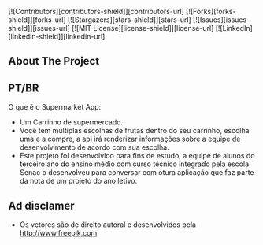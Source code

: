 <!-- PROJECT SHIELDS -->
<!--
*** I'm using markdown "reference style" links for readability.
*** Reference links are enclosed in brackets [ ] instead of parentheses ( ).
*** See the bottom of this document for the declaration of the reference variables
*** for contributors-url, forks-url, etc. This is an optional, concise syntax you may use.
*** https://www.markdownguide.org/basic-syntax/#reference-style-links
-->
[![Contributors][contributors-shield]][contributors-url]
[![Forks][forks-shield]][forks-url]
[![Stargazers][stars-shield]][stars-url]
[![Issues][issues-shield]][issues-url]
[![MIT License][license-shield]][license-url]
[![LinkedIn][linkedin-shield]][linkedin-url]

<!-- ABOUT THE PROJECT -->
## About The Project

<!-- [![Product Name Screen Shot][product-screenshot]](https://example.com) -->

## PT/BR

O que é o Supermarket App:
* Um Carrinho de supermercado.
* Você tem multiplas escolhas de frutas dentro do seu carrinho, escolha uma e a compre, a api irá renderizar informações sobre a equipe de desenvolvimento de acordo com sua escolha.
* Este projeto foi desenvolvido para fins de estudo, a equipe de alunos do terceiro ano do ensino médio com curso técnico integrado pela escola Senac o desenvolveu para conversar com otura aplicação que faz parte da nota de um projeto do ano letivo.

## Ad disclamer

* Os vetores são de direito autoral e desenvolvidos pela http://www.freepik.com